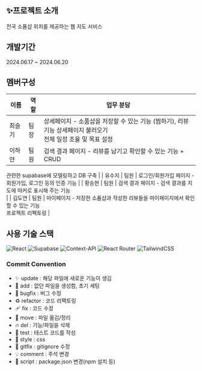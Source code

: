 ## ✨프로젝트 소개

전국 소품샵 위치를 제공하는 웹 지도 서비스

## 개발기간
2024.06.17 ~ 2024.06.20

## 멤버구성
| 이름   | 역할 | 업무 분담                                                                   |
| ------ | ---- | --------------------------------------------------------------------------- |
| 최슬기 | 팀장 | 상세페이지 - 소품샵을 저장할 수 있는 기능 (찜하기), 리뷰기능 상세페이지 불러오기<br/>전체 일정 조율 및 목표 설정                           |
|이하얀  | 팀원 | 검색 결과 페이지 - 리뷰를 남기고 확인할 수 있는 기능 + CRUD
관련한 supabase에 모델링하고 DB 구축
                      |
| 유수지 | 팀원 | 로그인/회원가입 페이지 - 회원가입, 로그인 등의 인증 기능  |
| 황승현 | 팀원 | 검색 결과 페이지 - 검색 결과를 지도에 마커로 표시해 주는 기능
 <br/>                               |
| 김도연 | 팀원 | 마이페이지 - 저장한 소품샵과 작성한 리뷰들을 마이페이지에서 확인할 수 있는 기능
 <br/> 프로젝트 리팩토링 |
## 사용 기술 스택
![React](https://img.shields.io/badge/react-%2320232a.svg?style=for-the-badge&logo=react&logoColor=%2361DAFB)
![Supabase](https://img.shields.io/badge/Supabase-3ECF8E?style=for-the-badge&logo=supabase&logoColor=white)
![Context-API](https://img.shields.io/badge/Context--Api-000000?style=for-the-badge&logo=react)
![React Router](https://img.shields.io/badge/React_Router-CA4245?style=for-the-badge&logo=react-router&logoColor=white)
![TailwindCSS](https://img.shields.io/badge/tailwindcss-%2338B2AC.svg?style=for-the-badge&logo=tailwind-css&logoColor=white)


### Commit Convention

- ✨ update : 해당 파일에 새로운 기능이 생김
- 🎉 add : 없던 파일을 생성함, 초기 세팅
- 🐛 bugfix : 버그 수정
- ♻️ refactor : 코드 리팩토링
- 🩹 fix : 코드 수정
- 🚚 move : 파일 옮김/정리
- 🔥 del : 기능/파일을 삭제
- 🍻 test : 테스트 코드를 작성
- 💄 style : css
- 🙈 gitfix : gitignore 수정
- 💡 comment : 주석 변경
- 🔨 script : package.json 변경(npm 설치 등)
